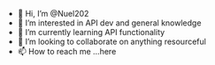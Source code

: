 - 👋 Hi, I’m @Nuel202
- 👀 I’m interested in API dev and general knowledge
- 🌱 I’m currently learning API functionality
- 💞️ I’m looking to collaborate on anything resourceful 
- 📫 How to reach me ...here

<!---
Nuel202/Nuel202 is a ✨ special ✨ repository because its `README.md` (this file) appears on your GitHub profile.
You can click the Preview link to take a look at your changes.
--->
